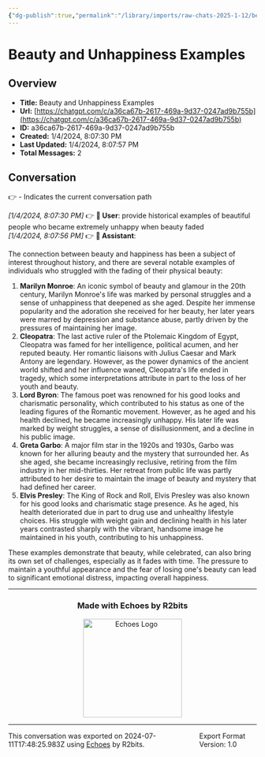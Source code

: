 ```yaml
---
{"dg-publish":true,"permalink":"/library/imports/raw-chats-2025-1-12/beauty-and-unhappiness-examples/"}
---
```


# Beauty and Unhappiness Examples

## Overview
- **Title:** Beauty and Unhappiness Examples
- **Url:** [https://chatgpt.com/c/a36ca67b-2617-469a-9d37-0247ad9b755b](https://chatgpt.com/c/a36ca67b-2617-469a-9d37-0247ad9b755b)
- **ID:** a36ca67b-2617-469a-9d37-0247ad9b755b
- **Created:** 1/4/2024, 8:07:30 PM
- **Last Updated:** 1/4/2024, 8:07:57 PM
- **Total Messages:** 2

## Conversation
👉 - Indicates the current conversation path

<i>[1/4/2024, 8:07:30 PM]</i> 👉 <b>👤 User</b>: provide historical examples of beautiful people who became extremely unhappy when beauty faded<br>
<i>[1/4/2024, 8:07:56 PM]</i> 👉 <b>🤖 Assistant</b>: 

The connection between beauty and happiness has been a subject of interest throughout history, and there are several notable examples of individuals who struggled with the fading of their physical beauty:

1. **Marilyn Monroe**: An iconic symbol of beauty and glamour in the 20th century, Marilyn Monroe's life was marked by personal struggles and a sense of unhappiness that deepened as she aged. Despite her immense popularity and the adoration she received for her beauty, her later years were marred by depression and substance abuse, partly driven by the pressures of maintaining her image.
2. **Cleopatra**: The last active ruler of the Ptolemaic Kingdom of Egypt, Cleopatra was famed for her intelligence, political acumen, and her reputed beauty. Her romantic liaisons with Julius Caesar and Mark Antony are legendary. However, as the power dynamics of the ancient world shifted and her influence waned, Cleopatra's life ended in tragedy, which some interpretations attribute in part to the loss of her youth and beauty.
3. **Lord Byron**: The famous poet was renowned for his good looks and charismatic personality, which contributed to his status as one of the leading figures of the Romantic movement. However, as he aged and his health declined, he became increasingly unhappy. His later life was marked by weight struggles, a sense of disillusionment, and a decline in his public image.
4. **Greta Garbo**: A major film star in the 1920s and 1930s, Garbo was known for her alluring beauty and the mystery that surrounded her. As she aged, she became increasingly reclusive, retiring from the film industry in her mid-thirties. Her retreat from public life was partly attributed to her desire to maintain the image of beauty and mystery that had defined her career.
5. **Elvis Presley**: The King of Rock and Roll, Elvis Presley was also known for his good looks and charismatic stage presence. As he aged, his health deteriorated due in part to drug use and unhealthy lifestyle choices. His struggle with weight gain and declining health in his later years contrasted sharply with the vibrant, handsome image he maintained in his youth, contributing to his unhappiness.

These examples demonstrate that beauty, while celebrated, can also bring its own set of challenges, especially as it fades with time. The pressure to maintain a youthful appearance and the fear of losing one's beauty can lead to significant emotional distress, impacting overall happiness.<br>

---

<div align="center">

### Made with Echoes by R2bits

<a href="https://echoes.r2bits.com">
  <img src="https://images.squarespace-cdn.com/content/v1/6493af4741c13939d335f0b8/18b27467-2da2-43b7-8d44-234bccf4f462/MINI_ECHOES_LOGO_NORMAL_WHITE_TEXT_SMALL-05-14+%281%29.png?format=300w" alt="Echoes Logo" width="200"/>
</a>

</div>

---

<div style="display: flex; justify-content: space-between;">
  <span>This conversation was exported on 2024-07-11T17:48:25.983Z using <a href="https://echoes.r2bits.com">Echoes</a> by R2bits.</span>
  <span>Export Format Version: 1.0</span>
</div>

